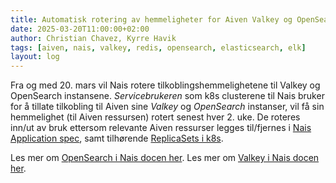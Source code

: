 ```yaml
---
title: Automatisk rotering av hemmeligheter for Aiven Valkey og OpenSearch
date: 2025-03-20T11:00:00+02:00
author: Christian Chavez, Kyrre Havik
tags: [aiven, nais, valkey, redis, opensearch, elasticsearch, elk]
layout: log
---
```


Fra og med 20. mars vil Nais rotere tilkoblingshemmelighetene til Valkey og OpenSearch instansene.
_Servicebrukeren_ som k8s clusterene til Nais bruker for å tillate tilkobling til Aiven sine _Valkey_ og _OpenSearch_ instanser, vil få sin hemmelighet (til Aiven ressursen) rotert senest hver 2. uke.
De roteres inn/ut av bruk ettersom relevante Aiven ressurser legges til/fjernes i [Nais Application spec](https://doc.nais.io/workloads/application/reference/application-spec), samt tilhørende [ReplicaSets i k8s](https://kubernetes.io/docs/concepts/workloads/controllers/replicaset).

Les mer om [OpenSearch i Nais docen her](https://doc.nais.io/persistence/opensearch).
Les mer om [Valkey i Nais docen her](https://doc.nais.io/persistence/valkey).
